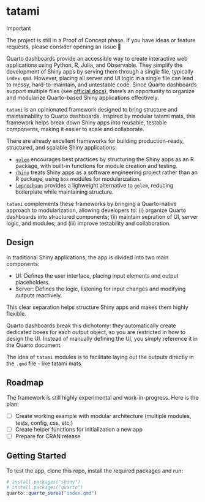 # tatami

> [!IMPORTANT]  
> The project is still in a Proof of Concept phase. If you have ideas or feature requests, please consider opening an issue 🙏

Quarto dashboards provide an accessible way to create interactive web applications using Python, R, Julia, and Observable. They simplify the development of Shiny apps by serving them through a single file, typically `index.qmd`. However, placing all server and UI logic in a single file can lead to messy, hard-to-maintain, and untestable code. Since Quarto dashboards support multiple files (see [official docs]((https://quarto.org/docs/interactive/shiny/execution.html#multiple-files))), there’s an opportunity to organize and modularize Quarto-based Shiny applications effectively.

`tatami` is an opinionated framework designed to bring structure and maintainability to Quarto dashboards. Inspired by modular tatami mats, this framework helps break down Shiny apps into reusable, testable components, making it easier to scale and collaborate.

There are already excellent frameworks for building production-ready, structured, and scalable Shiny applications:

- [`golem`](https://github.com/ThinkR-open/golem) encourages best practices by structuring the Shiny apps as an R package, with built-in functions for module creation and testing.
- [`rhino`](https://github.com/Appsilon/rhino) treats Shiny apps as a software engineering project rather than an R package, using `box` modules for modularization.
- [`leprechaun`](https://github.com/devOpifex/leprechaun) provides a lighweight alternative to `golem`, reducing boilerplate while maintaining structure.

`tatami` complements these frameworks by bringing a Quarto-native approach to modularization, allowing developers to: (i) organize Quarto dashboards into structured components; (ii) maintain sepration of UI, server logic, and modules; and (iii) improve testability and collaboration.

## Design

In traditional Shiny applications, the app is divided into two main components:

- UI: Defines the user interface, placing input elements and output placeholders.
- Server: Defines the logic, listening for input changes and modifying outputs reactively.

This clear separation helps structure Shiny apps and makes them highly flexible.

Quarto dashboards break this dichotomy: they automatically create dedicated boxes for each output object, so you are restricted in how to design the UI. Instead of manually defining the UI, you simply reference it in the Quarto document.

The idea of `tatami` modules is to facilitate laying out the outputs directly in the `.qmd` file - like tatami mats. 

## Roadmap

The framework is still highly experimental and work-in-progress. Here is the plan:

- [ ] Create working example with modular architecture (multiple modules, tests, config, css, etc.)
- [ ] Create helper functions for initialization a new app
- [ ] Prepare for CRAN release

## Getting Started

To test the app, clone this repo, install the required packages and run:

```r
# install.packages("shiny")
# install.packages("quarto")
quarto::quarto_serve("index.qmd")
```

